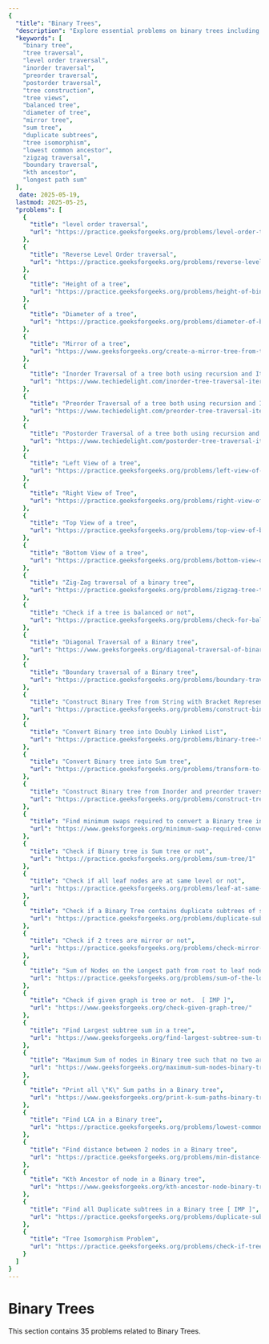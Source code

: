 ```yaml
---
{
  "title": "Binary Trees",
  "description": "Explore essential problems on binary trees including traversals, tree construction, view problems, balance checks, and advanced tree algorithms. Master fundamental techniques like level order, inorder, preorder, postorder, and various view traversals along with complex problems on sum trees, duplicate subtrees, and tree isomorphism.",
  "keywords": [
    "binary tree",
    "tree traversal",
    "level order traversal",
    "inorder traversal",
    "preorder traversal",
    "postorder traversal",
    "tree construction",
    "tree views",
    "balanced tree",
    "diameter of tree",
    "mirror tree",
    "sum tree",
    "duplicate subtrees",
    "tree isomorphism",
    "lowest common ancestor",
    "zigzag traversal",
    "boundary traversal",
    "kth ancestor",
    "longest path sum"
  ],
   date: 2025-05-19,
  lastmod: 2025-05-25,
  "problems": [
    {
      "title": "level order traversal",
      "url": "https://practice.geeksforgeeks.org/problems/level-order-traversal/1"
    },
    {
      "title": "Reverse Level Order traversal",
      "url": "https://practice.geeksforgeeks.org/problems/reverse-level-order-traversal/1"
    },
    {
      "title": "Height of a tree",
      "url": "https://practice.geeksforgeeks.org/problems/height-of-binary-tree/1"
    },
    {
      "title": "Diameter of a tree",
      "url": "https://practice.geeksforgeeks.org/problems/diameter-of-binary-tree/1"
    },
    {
      "title": "Mirror of a tree",
      "url": "https://www.geeksforgeeks.org/create-a-mirror-tree-from-the-given-binary-tree/"
    },
    {
      "title": "Inorder Traversal of a tree both using recursion and Iteration",
      "url": "https://www.techiedelight.com/inorder-tree-traversal-iterative-recursive/"
    },
    {
      "title": "Preorder Traversal of a tree both using recursion and Iteration",
      "url": "https://www.techiedelight.com/preorder-tree-traversal-iterative-recursive/"
    },
    {
      "title": "Postorder Traversal of a tree both using recursion and Iteration",
      "url": "https://www.techiedelight.com/postorder-tree-traversal-iterative-recursive/"
    },
    {
      "title": "Left View of a tree",
      "url": "https://practice.geeksforgeeks.org/problems/left-view-of-binary-tree/1"
    },
    {
      "title": "Right View of Tree",
      "url": "https://practice.geeksforgeeks.org/problems/right-view-of-binary-tree/1"
    },
    {
      "title": "Top View of a tree",
      "url": "https://practice.geeksforgeeks.org/problems/top-view-of-binary-tree/1"
    },
    {
      "title": "Bottom View of a tree",
      "url": "https://practice.geeksforgeeks.org/problems/bottom-view-of-binary-tree/1"
    },
    {
      "title": "Zig-Zag traversal of a binary tree",
      "url": "https://practice.geeksforgeeks.org/problems/zigzag-tree-traversal/1"
    },
    {
      "title": "Check if a tree is balanced or not",
      "url": "https://practice.geeksforgeeks.org/problems/check-for-balanced-tree/1"
    },
    {
      "title": "Diagonal Traversal of a Binary tree",
      "url": "https://www.geeksforgeeks.org/diagonal-traversal-of-binary-tree/"
    },
    {
      "title": "Boundary traversal of a Binary tree",
      "url": "https://practice.geeksforgeeks.org/problems/boundary-traversal-of-binary-tree/1"
    },
    {
      "title": "Construct Binary Tree from String with Bracket Representation",
      "url": "https://practice.geeksforgeeks.org/problems/construct-binary-tree-from-string-with-bracket-representation/1"
    },
    {
      "title": "Convert Binary tree into Doubly Linked List",
      "url": "https://practice.geeksforgeeks.org/problems/binary-tree-to-dll/1"
    },
    {
      "title": "Convert Binary tree into Sum tree",
      "url": "https://practice.geeksforgeeks.org/problems/transform-to-sum-tree/1"
    },
    {
      "title": "Construct Binary tree from Inorder and preorder traversal",
      "url": "https://practice.geeksforgeeks.org/problems/construct-tree-1/1"
    },
    {
      "title": "Find minimum swaps required to convert a Binary tree into BST",
      "url": "https://www.geeksforgeeks.org/minimum-swap-required-convert-binary-tree-binary-search-tree/"
    },
    {
      "title": "Check if Binary tree is Sum tree or not",
      "url": "https://practice.geeksforgeeks.org/problems/sum-tree/1"
    },
    {
      "title": "Check if all leaf nodes are at same level or not",
      "url": "https://practice.geeksforgeeks.org/problems/leaf-at-same-level/1"
    },
    {
      "title": "Check if a Binary Tree contains duplicate subtrees of size 2 or more [ IMP ]",
      "url": "https://practice.geeksforgeeks.org/problems/duplicate-subtree-in-binary-tree/1"
    },
    {
      "title": "Check if 2 trees are mirror or not",
      "url": "https://practice.geeksforgeeks.org/problems/check-mirror-in-n-ary-tree/0"
    },
    {
      "title": "Sum of Nodes on the Longest path from root to leaf node",
      "url": "https://practice.geeksforgeeks.org/problems/sum-of-the-longest-bloodline-of-a-tree/1"
    },
    {
      "title": "Check if given graph is tree or not.  [ IMP ]",
      "url": "https://www.geeksforgeeks.org/check-given-graph-tree/"
    },
    {
      "title": "Find Largest subtree sum in a tree",
      "url": "https://www.geeksforgeeks.org/find-largest-subtree-sum-tree/"
    },
    {
      "title": "Maximum Sum of nodes in Binary tree such that no two are adjacent",
      "url": "https://www.geeksforgeeks.org/maximum-sum-nodes-binary-tree-no-two-adjacent/"
    },
    {
      "title": "Print all \"K\" Sum paths in a Binary tree",
      "url": "https://www.geeksforgeeks.org/print-k-sum-paths-binary-tree/"
    },
    {
      "title": "Find LCA in a Binary tree",
      "url": "https://practice.geeksforgeeks.org/problems/lowest-common-ancestor-in-a-binary-tree/1"
    },
    {
      "title": "Find distance between 2 nodes in a Binary tree",
      "url": "https://practice.geeksforgeeks.org/problems/min-distance-between-two-given-nodes-of-a-binary-tree/1"
    },
    {
      "title": "Kth Ancestor of node in a Binary tree",
      "url": "https://www.geeksforgeeks.org/kth-ancestor-node-binary-tree-set-2/"
    },
    {
      "title": "Find all Duplicate subtrees in a Binary tree [ IMP ]",
      "url": "https://practice.geeksforgeeks.org/problems/duplicate-subtrees/1"
    },
    {
      "title": "Tree Isomorphism Problem",
      "url": "https://practice.geeksforgeeks.org/problems/check-if-tree-is-isomorphic/1"
    }
  ]
}
---
```

# Binary Trees

This section contains 35 problems related to Binary Trees.
